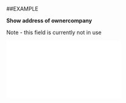 
##EXAMPLE

**Show address of ownercompany**

Note - this field is currently not in use



![](..\..\Examples\vbs\SOAddress.vbs.txt)

